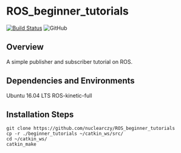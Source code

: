 # ROS_beginner_tutorials

[![Build Status](https://travis-ci.com/nuclearczy/ROS_beginner_tutorials.svg?branch=master)](https://travis-ci.com/nuclearczy/ROS_beginner_tutorials)
![GitHub](https://img.shields.io/github/license/nuclearczy/ROS_beginner_tutorials)

## Overview

A simple publisher and subscriber tutorial on ROS.

## Dependencies and Environments

Ubuntu 16.04 LTS
ROS-kinetic-full

## Installation Steps

```
git clone https://github.com/nuclearczy/ROS_beginner_tutorials
cp -r ./beginner_tutorials ~/catkin_ws/src/
cd ~/catkin_ws/
catkin_make
```

